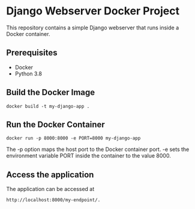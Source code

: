 # Django Webserver Docker Project

This repository contains a simple Django webserver that runs inside a Docker container.

## Prerequisites

- Docker
- Python 3.8

## Build the Docker Image

	docker build -t my-django-app .

## Run the Docker Container

	docker run -p 8000:8000 -e PORT=8000 my-django-app

The -p option maps the host port to the Docker container port. -e sets the environment variable PORT inside the container to the value 8000.

## Access the application

The application can be accessed at 
	
	http://localhost:8000/my-endpoint/.

